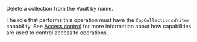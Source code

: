 Delete a collection from the Vault by name.

The role that performs this operation must have the `CapCollectionsWriter` capability.
See [Access control](/data-security/identity-and-access-management#access-control) for more information about how
capabilities are used to control access to operations.